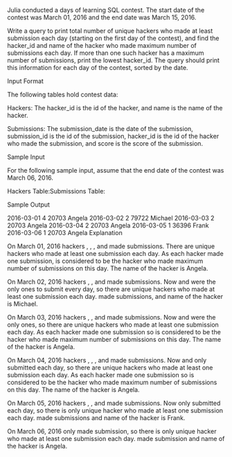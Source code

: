 Julia conducted a  days of learning SQL contest. The start date of the contest was March 01, 2016 and the end date was March 15, 2016.

Write a query to print total number of unique hackers who made at least  submission each day (starting on the first day of the contest), and find the hacker_id and name of the hacker who made maximum number of submissions each day. If more than one such hacker has a maximum number of submissions, print the lowest hacker_id. The query should print this information for each day of the contest, sorted by the date.

Input Format

The following tables hold contest data:

Hackers: The hacker_id is the id of the hacker, and name is the name of the hacker.

Submissions: The submission_date is the date of the submission, submission_id is the id of the submission, hacker_id is the id of the hacker who made the submission, and score is the score of the submission.

Sample Input

For the following sample input, assume that the end date of the contest was March 06, 2016.

Hackers Table:Submissions Table:

Sample Output

2016-03-01 4 20703 Angela
2016-03-02 2 79722 Michael
2016-03-03 2 20703 Angela
2016-03-04 2 20703 Angela
2016-03-05 1 36396 Frank
2016-03-06 1 20703 Angela
Explanation

On March 01, 2016 hackers , , , and  made submissions. There are  unique hackers who made at least one submission each day. As each hacker made one submission,  is considered to be the hacker who made maximum number of submissions on this day. The name of the hacker is Angela.

On March 02, 2016 hackers , , and  made submissions. Now  and  were the only ones to submit every day, so there are  unique hackers who made at least one submission each day.  made  submissions, and name of the hacker is Michael.

On March 03, 2016 hackers , , and  made submissions. Now  and  were the only ones, so there are  unique hackers who made at least one submission each day. As each hacker made one submission so  is considered to be the hacker who made maximum number of submissions on this day. The name of the hacker is Angela.

On March 04, 2016 hackers , , , and  made submissions. Now  and  only submitted each day, so there are  unique hackers who made at least one submission each day. As each hacker made one submission so  is considered to be the hacker who made maximum number of submissions on this day. The name of the hacker is Angela.

On March 05, 2016 hackers , ,  and  made submissions. Now  only submitted each day, so there is only  unique hacker who made at least one submission each day.  made  submissions and name of the hacker is Frank.

On March 06, 2016 only  made submission, so there is only  unique hacker who made at least one submission each day.  made  submission and name of the hacker is Angela.

